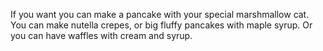 If you want you can make a pancake with your special marshmallow cat. You can make nutella crepes, or big fluffy pancakes with maple syrup.
Or you can have waffles with cream and syrup.